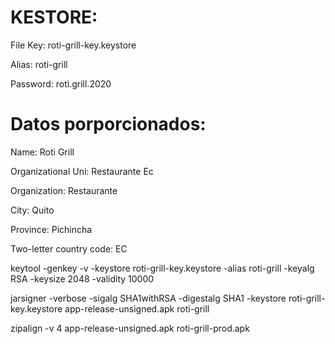 # KESTORE:

File Key:
roti-grill-key.keystore

Alias:
roti-grill

Password:
roti.grill.2020

# Datos porporcionados:

Name:
Roti Grill

Organizational Uni:
Restaurante Ec

Organization:
Restaurante

City:
Quito

Province:
Pichincha

Two-letter country code:
EC


keytool -genkey -v -keystore roti-grill-key.keystore -alias roti-grill -keyalg RSA -keysize 2048 -validity 10000


jarsigner -verbose -sigalg SHA1withRSA -digestalg SHA1 -keystore roti-grill-key.keystore app-release-unsigned.apk roti-grill

zipalign -v 4 app-release-unsigned.apk roti-grill-prod.apk
